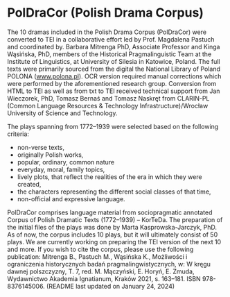 # PolDraCor (Polish Drama Corpus)

The 10 dramas included  in the Polish Drama Corpus (PolDraCor) were converted to TEI in a collaborative  effort led by Prof. Magdalena Pastuch and coordinated by. Barbara Mitrenga PhD, Associate Professor and Kinga Wąsińska, PhD, members of the  Historical Pragmalinguistic Team at  the Institute of Linguistics, at University of Silesia in Katowice, Poland.
The full texts were primarily sourced from the digital the National Library of Poland POLONA (www.polona.pl). OCR version required manual corrections which were performed by the aforementioned research group. Conversion from HTML to TEI as well as from txt to TEI received  technical support from Jan Wieczorek, PhD, Tomasz Bernaś and Tomasz Naskręt from CLARIN-PL (Common Language Resources & Technology Infrastructure)/Wrocław University of Science and Technology.  

The plays spanning  from 1772–1939 were selected based on  the following criteria:
- non-verse texts,
- originally Polish works,
- popular, ordinary, common nature
- everyday, moral, family topics,
- lively plots, that reflect  the realities of the era in which they were created, 
- the characters representing the different social classes of that time, 
- non-official and expressive language.

PolDraCor comprises  language material from sociopragmatic annotated Corpus of Polish Dramatic Texts (1772–1939) – KorTeDa.
The preparation of the initial files of the plays was done by Marta Kasprowska-Jarczyk, PhD. 
As of now, the corpus includes  10 plays, but it will ultimately consist of 50 plays. We are currently working on preparing the TEI version of the next 10 and more. 
If you wish  to cite the corpus, please use the following publication:
Mitrenga B., Pastuch M., Wąsińska K., Możliwości i ograniczenia historycznych badań pragmalingwistycznych, w: W kręgu dawnej polszczyzny, T. 7, red. M. Mączyński, E. Horyń, E. Zmuda, Wydawnictwo Akademia Ignatianum, Kraków 2021, s. 163–181. ISBN 978-8376145006.
(README last updated on January 24, 2024)